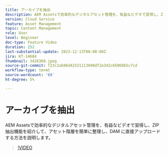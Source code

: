 ```yaml
---
title: アーカイブを抽出
description: AEM Assetsで効率的なデジタルアセット管理を、有益なビデオで習得し、ZIP 抽出機能を紹介して、アセット階層を簡単に整理し、DAM に直接アップロードする方法を説明します。
version: Cloud Service
feature: Asset Management
topic: Content Management
role: User
level: Beginner
doc-type: Feature Video
duration: 252
last-substantial-update: 2023-12-13T00:00:00Z
jira: KT-14684
thumbnail: 3426368.jpeg
source-git-commit: f23c2ab86d42531113690df2e342c65060b5c7cd
workflow-type: tm+mt
source-wordcount: '68'
ht-degree: 5%

---
```



# アーカイブを抽出

AEM Assetsで効率的なデジタルアセット管理を、有益なビデオで習得し、ZIP 抽出機能を紹介して、アセット階層を簡単に整理し、DAM に直接アップロードする方法を説明します。

>[!VIDEO](https://video.tv.adobe.com/v/3426368/?learn=on)
